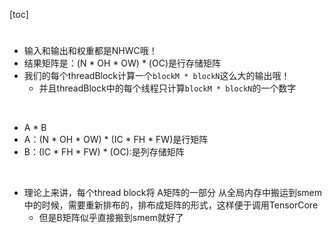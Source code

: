 


[toc]





# 
- 输入和输出和权重都是NHWC哦！
- 结果矩阵是：(N * OH * OW) * (OC)是行存储矩阵
- 我们的每个threadBlock计算一个`blockM * blockN`这么大的输出哦！
  - 并且threadBlock中的每个线程只计算`blockM * blockN`的一个数字

&emsp;


- A * B
- A：(N * OH * OW) * (IC * FH * FW)是行矩阵
- B：(IC * FH * FW) * (OC):是列存储矩阵

&emsp;


- 理论上来讲，每个thread block将 A矩阵的一部分 从全局内存中搬运到smem中的时候，需要重新排布的，排布成矩阵的形式，这样便于调用TensorCore
  - 但是B矩阵似乎直接搬到smem就好了


